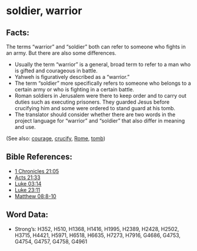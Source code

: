 # soldier, warrior

## Facts:

The terms “warrior” and “soldier” both can refer to someone who fights in an army. But there are also some differences.

* Usually the term “warrior” is a general, broad term to refer to a man who is gifted and courageous in battle.
* Yahweh is figuratively described as a “warrior.”
* The term “soldier” more specifically refers to someone who belongs to a certain army or who is fighting in a certain battle.
* Roman soldiers in Jerusalem were there to keep order and to carry out duties such as executing prisoners. They guarded Jesus before crucifying him and some were ordered to stand guard at his tomb.
* The translator should consider whether there are two words in the project language for “warrior” and “soldier” that also differ in meaning and use.

(See also: [courage](../other/courage.md), [crucify](../kt/crucify.md), [Rome](../names/rome.md), [tomb](../other/tomb.md))

## Bible References:

* [1 Chronicles 21:05](rc://en/tn/help/1ch/21/05)
* [Acts 21:33](rc://en/tn/help/act/21/33)
* [Luke 03:14](rc://en/tn/help/luk/03/14)
* [Luke 23:11](rc://en/tn/help/luk/23/11)
* [Matthew 08:8-10](rc://en/tn/help/mat/08/08)

## Word Data:

* Strong’s: H352, H510, H1368, H1416, H1995, H2389, H2428, H2502, H3715, H4421, H5971, H6518, H6635, H7273, H7916, G4686, G4753, G4754, G4757, G4758, G4961
